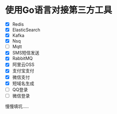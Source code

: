 # 使用Go语言对接第三方工具

- [x] Redis
- [x] ElasticSearch
- [x] Kafka
- [x] Nsq
- [ ] Mqtt
- [x] SMS短信发送
- [x] RabbitMQ
- [x] 阿里云OSS
- [x] 支付宝支付
- [x] 微信支付
- [x] 短域名生成
- [ ] QQ登录
- [ ] 微信登录

慢慢填坑.....